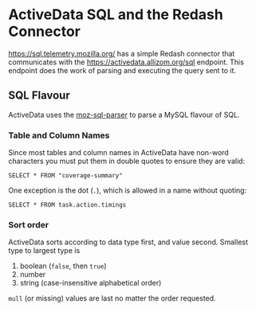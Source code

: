 # ActiveData SQL and the Redash Connector

https://sql.telemetry.mozilla.org/ has a simple Redash connector that communicates with the https://activedata.allizom.org/sql endpoint. This endpoint does the work of parsing and executing the query sent to it.   

## SQL Flavour

ActiveData uses the [moz-sql-parser](https://github.com/mozilla/moz-sql-parser) to parse a MySQL flavour of SQL. 

### Table and Column Names

Since most tables and column names in ActiveData have non-word characters you must put them in double quotes to ensure they are valid:

    SELECT * FROM "coverage-summary"   

One exception is the dot (`.`), which is allowed in a name without quoting:

    SELECT * FROM task.action.timings  


### Sort order

ActiveData sorts according to data type first, and value second. Smallest type to largest type is

1. boolean (`false`, then `true`)
2. number
3. string (case-insensitive alphabetical order) 

`mull` (or missing) values are last no matter the order requested.       





